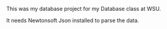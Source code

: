 This was my database project for my Database class at WSU.

It needs Newtonsoft Json installed to parse the data. 